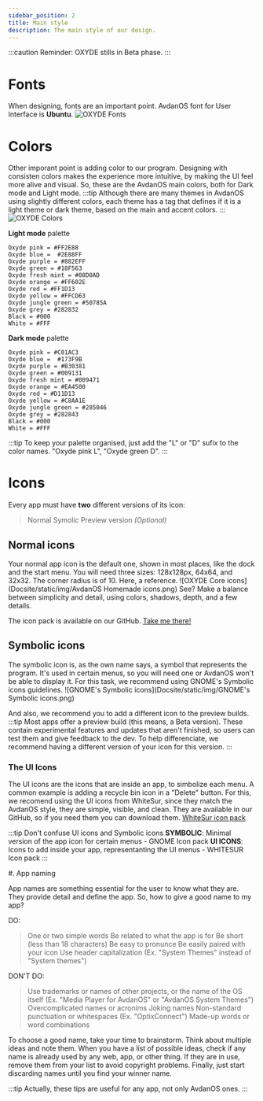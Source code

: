 ```yaml
---
sidebar_position: 2
title: Main style
description: The main style of our design.
---
```


:::caution
Reminder: OXYDE stills in Beta phase.
:::

# Fonts

When designing, fonts are an important point. AvdanOS font for User Interface is **Ubuntu**.
![OXYDE Fonts](Docsite/static/img/Fonts.png)

# Colors

Other imporant point is adding color to our program. Designing with consisten colors makes the experience more intuitive, by making the UI feel more alive and visual. So, these are the AvdanOS main colors, both for Dark mode and Light mode.
:::tip
Although there are many themes in AvdanOS using slightly different colors, each theme has a tag that defines if it is a light theme or dark theme, based on the main and accent colors.
:::
![OXYDE Colors](Docsite/static/img/Colors.png)

**Light mode** palette
```
Oxyde pink = #FF2E88
Oxyde blue =  #2E88FF
Oxyde purple = #882EFF
Oxyde green = #18F563
Oxyde fresh mint = #00D0AD
Oxyde orange = #FF602E
Oxyde red = #FF1D13
Oxyde yellow = #FFCD63
Oxyde jungle green = #50785A
Oxyde grey = #282832
Black = #000
White = #FFF
```
**Dark mode** palette
```
Oxyde pink = #C01AC3
Oxyde blue =  #173F9B
Oxyde purple = #B30381
Oxyde green = #009131
Oxyde fresh mint = #009471
Oxyde orange = #EA4500
Oxyde red = #D11D13
Oxyde yellow = #C8AA1E
Oxyde jungle green = #285046
Oxyde grey = #282843
Black = #000
White = #FFF
```
:::tip
To keep your palette organised, just add the "L" or "D" sufix to the color names. "Oxyde pink L", "Oxyde green D".
:::

# Icons

Every app must have **two** different versions of its icon:
> Normal
> Symolic
> Preview version _(Optional)_

## Normal icons
Your normal app icon is the default one, shown in most places, like the dock and the start menu. You will need three sizes: 128x128px, 64x64, and 32x32. The corner radius is of 10.
Here, a reference.
![OXYDE Core icons](Docsite/static/img/AvdanOS Homemade icons.png)
See? Make a balance between simplicity and detail, using colors, shadows, depth, and a few details.

The icon pack is available on our GitHub.
<a href="https://github.com/Avdan-OS/icons" target="_blank" class="button">Take me there!</a>

## Symbolic icons
The symbolic icon is, as the own name says, a symbol that represents the program. It's used in certain menus, so you will need one or AvdanOS won't be able to display it.
For this task, we recommend using GNOME's Symbolic icons guidelines.
![GNOME's Symbolic icons](Docsite/static/img/GNOME's Symbolic icons.png)

And also, we recommend you to add a different icon to the preview builds.
:::tip
Most apps offer a preview build (this means, a Beta version). These contain experimental features and updates that aren't finished, so users can test them and give feedback to the dev. To help differenciate, we recommend having a different version of your icon for this version.
:::

### The UI Icons
The UI icons are the icons that are inside an app, to simbolize each menu. A common example is adding a recycle bin icon in a "Delete" button.
For this, we recomend using the UI icons from WhiteSur, since they match the AvdanOS style, they are simple, visible, and clean. They are available in our GitHub, so if you need them you can download them.
<a href="https://github.com/Avdan-OS/icons/tree/main/src" target="_blank" class="button">WhiteSur icon pack</a>

:::tip
Don't confuse UI icons and Symbolic icons
**SYMBOLIC**: Minimal version of the app icon for certain menus - GNOME Icon pack
**UI ICONS**: Icons to add inside your app, representanting the UI menus - WHITESUR Icon pack
:::

#. App naming

App names are something essential for the user to know what they are. They provide detail and define the app.
So, how to give a good name to my app?

DO:
> One or two simple words
> Be related to what the app is for
> Be short (less than 18 characters)
> Be easy to pronunce
> Be easily paired with your icon
> Use header capitalization (Ex. "System Themes" instead of "System themes")

DON'T DO:
> Use trademarks or names of other projects, or the name of the OS itself (Ex. "Media Player for AvdanOS" or "AvdanOS System Themes")
> Overcomplicated names or acronims
> Joking names
> Non-standard punctuation or whitespaces (Ex. "OptixConnect")
> Made-up words or word combinations

To choose a good name, take your time to brainstorm. Think about multiple ideas and note them. When you have a list of
possible ideas, check if any name is already used by any web, app, or other thing. If they are in use, remove them from your list
to avoid copyright problems. Finally, just start discarding names until you find your winner name.

:::tip
Actually, these tips are useful for any app, not only AvdanOS ones.
:::